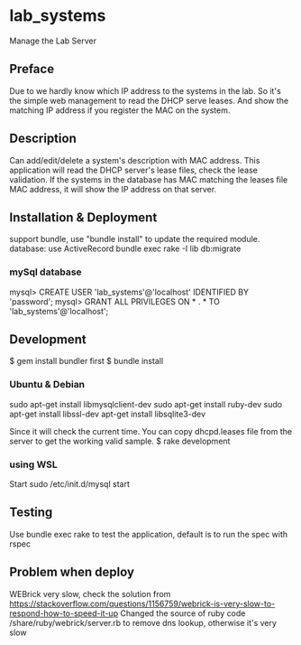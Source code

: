 # lab_systems
Manage the Lab Server

## Preface
Due to we hardly know which IP address to the systems in the lab. So it's the simple web management to read the DHCP serve leases.
And show the matching IP address if you register the MAC on the system.

## Description
Can add/edit/delete a system's description with MAC address. This application will read the DHCP server's lease files, check the lease validation.
If the systems in the database has MAC matching the leases file MAC address, it will show the IP address on that server.

## Installation & Deployment
support bundle, use "bundle install" to update the required module.
database: use ActiveRecord
bundle exec rake -I lib db:migrate
### mySql database
mysql> CREATE USER 'lab_systems'@'localhost' IDENTIFIED BY 'password';
mysql> GRANT ALL PRIVILEGES ON * . * TO 'lab_systems'@'localhost';


## Development
$ gem install bundler first
$ bundle install
### Ubuntu & Debian
sudo apt-get install libmysqlclient-dev
sudo apt-get install ruby-dev
sudo apt-get install libssl-dev
apt-get install libsqlite3-dev

Since it will check the current time.
You can copy dhcpd.leases file from the server to get the working valid sample.
$ rake development
### using WSL
Start sudo /etc/init.d/mysql start 

## Testing
Use bundle exec rake to test the application, default is to run the spec with rspec

## Problem when deploy

WEBrick very slow, check the solution from https://stackoverflow.com/questions/1156759/webrick-is-very-slow-to-respond-how-to-speed-it-up
Changed the source of ruby code /share/ruby/webrick/server.rb to remove dns lookup, otherwise it's very slow


